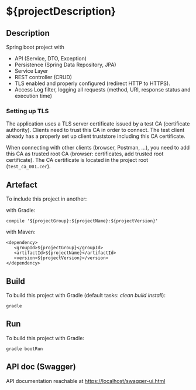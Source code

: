 # ${projectDescription}

## Description

Spring boot project with

* API (Service, DTO, Exception)
* Persistence (Spring Data Repository, JPA)
* Service Layer
* REST controller (CRUD)
* TLS enabled and properly configured (redirect HTTP to HTTPS).
* Access Log filter, logging all requests (method, URI, response status and execution time)

### Setting up TLS

The application uses a TLS server certificate issued by a test CA (certificate authority).
Clients need to trust this CA in order to connect. The test client already has a properly set up client truststore including this CA certificate.

When connecting with other clients (browser, Postman, ...), you need to add this CA as trusted root CA (browser: certificates, add trusted root certificate).
The CA certificate is located in the project root (`test_ca_001.cer`).

## Artefact

To include this project in another:

with Gradle:

    compile '${projectGroup}:${projectName}:${projectVersion}'

with Maven:

    <dependency>
       <groupId>${projectGroup}</groupId>
       <artifactId>${projectName}</artifactId>
       <version>${projectVersion}</version>
    </dependency>

## Build

To build this project with Gradle (default tasks: _clean build install_):

    gradle
    
## Run
    
To build this project with Gradle:
    
    gradle bootRun

## API doc (Swagger)

API documentation reachable at [https://localhost/swagger-ui.html](https://localhost/swagger-ui.html)

